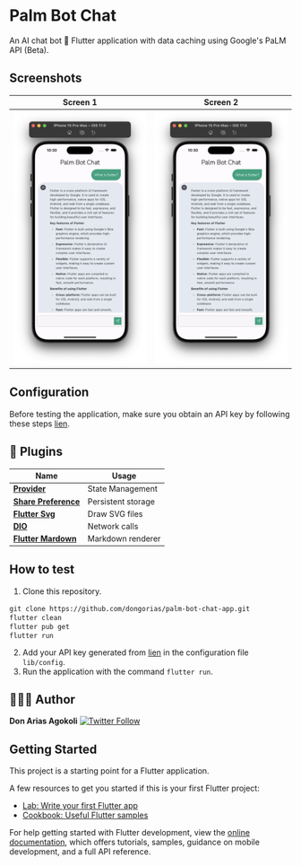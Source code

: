 # Palm Bot Chat

An AI chat bot 🤖 Flutter application with data caching using Google's PaLM API (Beta).

## Screenshots

|                    Screen 1                     |                    Screen 2                     |
|:-----------------------------------------------:|:-----------------------------------------------:|
| <img src="screens/screenshot1.png" width="350"> | <img src="screens/screenshot1.png" width="350"> |

## Configuration

Before testing the application, make sure you obtain an API key by following these steps [lien](https://makersuite.google.com/app/apikey).

## 🔌 Plugins

| Name                                                                | Usage              |
|---------------------------------------------------------------------|--------------------|
| [**Provider**](https://pub.dev/packages/provider)                        | State Management   |
| [**Share Preference**](https://pub.dev/packages/shared_preferences) | Persistent storage |
| [**Flutter Svg**](https://pub.dev/packages/flutter_svg)             | Draw SVG files     |
| [**DIO**](https://pub.dev/packages/dio)                             | Network calls      |
| [**Flutter Mardown**](https://pub.dev/packages/flutter_markdown)    | Markdown renderer  |

## How to test

1. Clone this repository.
```shell
git clone https://github.com/dongorias/palm-bot-chat-app.git
flutter clean
flutter pub get
flutter run
```
2. Add your API key generated from [lien](https://makersuite.google.com/app/apikey) in the configuration file ```lib/config```.
3. Run the application with the command `flutter run`.


## 👨🏾‍💻 Author

**Don Arias Agokoli**
[![Twitter Follow](https://img.shields.io/twitter/follow/don_gorias.svg?style=social)](https://twitter.com/don_gorias)

## Getting Started

This project is a starting point for a Flutter application.

A few resources to get you started if this is your first Flutter project:

- [Lab: Write your first Flutter app](https://docs.flutter.dev/get-started/codelab)
- [Cookbook: Useful Flutter samples](https://docs.flutter.dev/cookbook)

For help getting started with Flutter development, view the
[online documentation](https://docs.flutter.dev/), which offers tutorials,
samples, guidance on mobile development, and a full API reference.
